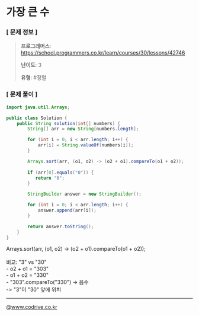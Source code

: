# 가장 큰 수

### [ 문제 정보 ]
> **프로그래머스**: https://school.programmers.co.kr/learn/courses/30/lessons/42746
> 
> **난이도**: 3
>
> **유형**: #정렬


### [ 문제 풀이 ]
```Java
import java.util.Arrays;

public class Solution {
    public String solution(int[] numbers) {
        String[] arr = new String[numbers.length];

        for (int i = 0; i < arr.length; i++) {
            arr[i] = String.valueOf(numbers[i]);
        }

        Arrays.sort(arr, (o1, o2) -> (o2 + o1).compareTo(o1 + o2));
        
        if (arr[0].equals("0")) {
           return "0";
        }

        StringBuilder answer = new StringBuilder();

        for (int i = 0; i < arr.length; i++) {
            answer.append(arr[i]);
        }

        return answer.toString();
    }
}
```
Arrays.sort(arr, (o1, o2) -> (o2 + o1).compareTo(o1 + o2));<br><br>비교: "3" vs "30"<br>  - o2 + o1 = "303"<br>  - o1 + o2 = "330"<br>  - "303".compareTo("330") -> 음수<br>  ->  "3"이 "30" 앞에 위치


---
@www.codrive.co.kr